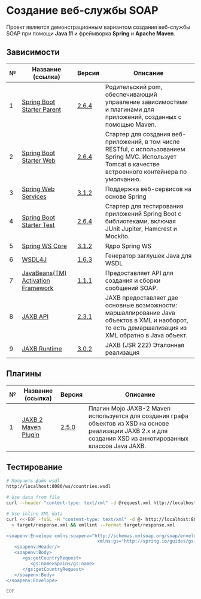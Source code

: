 # Создание веб-службы SOAP

Проект является демонстрационным вариантом создания веб-службы SOAP при помощи
**Java 11** и фреймворка **Spring** и **Apache Maven**.

## Зависимости

№     | Название (ссылка)            | Версия | Описание
------|------------------------------|--------|--------------------------------
1     | [Spring Boot Starter Parent](https://mvnrepository.com/artifact/org.springframework.boot/spring-boot-starter-parent) | [2.6.4](https://mvnrepository.com/artifact/org.springframework.boot/spring-boot-starter-parent/2.6.4) | Родительский pom, обеспечивающий управление зависимостями и плагинами для приложений, созданных с помощью Maven.
2     | [Spring Boot Starter Web](https://mvnrepository.com/artifact/org.springframework.boot/spring-boot-starter-web) | [2.6.4](https://mvnrepository.com/artifact/org.springframework.boot/spring-boot-starter-web/2.6.4) | Стартер для создания веб-приложений, в том числе RESTful, с использованием Spring MVC. Использует Tomcat в качестве встроенного контейнера по умолчанию.
3     | [Spring Web Services](https://mvnrepository.com/artifact/org.springframework.ws/spring-ws/) | [3.1.2](https://mvnrepository.com/artifact/org.springframework.ws/spring-ws/3.1.2) | Поддержка веб-сервисов на основе Spring
4     | [Spring Boot Starter Test](https://mvnrepository.com/artifact/org.springframework.boot/spring-boot-starter-test/) | [2.6.4](https://mvnrepository.com/artifact/org.springframework.boot/spring-boot-starter-test/2.6.4) | Стартер для тестирования приложений Spring Boot с библиотеками, включая JUnit Jupiter, Hamcrest и Mockito.
5     | [Spring WS Core](https://mvnrepository.com/artifact/org.springframework.ws/spring-ws-core/) | [3.1.2](https://mvnrepository.com/artifact/org.springframework.ws/spring-ws-core/3.1.2) | Ядро Spring WS
6     | [WSDL4J](https://mvnrepository.com/artifact/wsdl4j/wsdl4j/) | [1.6.3](https://mvnrepository.com/artifact/wsdl4j/wsdl4j/1.6.3) | Генератор заглушек Java для WSDL
7     | [JavaBeans(TM) Activation Framework](https://mvnrepository.com/artifact/javax.activation/activation/) | [1.1.1](https://mvnrepository.com/artifact/javax.activation/activation/1.1.1) | Предоставляет API для создания и сборки сообщений SOAP.
8     | [JAXB API](https://mvnrepository.com/artifact/javax.xml.bind/jaxb-api/) | [2.3.1](https://mvnrepository.com/artifact/javax.xml.bind/jaxb-api/2.3.1) | JAXB предоставляет две основные возможности: маршаллирование Java объектов в XML и наоборот, то есть демаршализация из XML обратно в Java объект.
9     | [JAXB Runtime](https://mvnrepository.com/artifact/org.glassfish.jaxb/jaxb-runtime/) | [3.0.2](https://mvnrepository.com/artifact/org.glassfish.jaxb/jaxb-runtime/3.0.2) | JAXB (JSR 222) Эталонная реализация

## Плагины

№     | Название (ссылка)            | Версия | Описание
------|------------------------------|--------|--------------------------------
1     | [JAXB 2 Maven Plugin](https://mvnrepository.com/artifact/org.codehaus.mojo/jaxb2-maven-plugin) | [2.5.0](https://mvnrepository.com/artifact/org.codehaus.mojo/jaxb2-maven-plugin/2.5.0) | Плагин Mojo JAXB-2 Maven используется для создания графа объектов из XSD на основе реализации JAXB 2.x и для создания XSD из аннотированных классов Java JAXB.

## Тестирование

```bash
# Получить файл wsdl
http://localhost:8080/ws/countries.wsdl

# Use data from file
curl --header "content-type: text/xml" -d @request.xml http://localhost:8080/ws

# Use inline XML data
curl <<-EOF -fsSL -H "content-type: text/xml" -d @- http://localhost:8080/ws \
  > target/response.xml && xmllint --format target/response.xml

<soapenv:Envelope xmlns:soapenv="http://schemas.xmlsoap.org/soap/envelope/"
                                  xmlns:gs="http://spring.io/guides/gs-producing-web-service">
   <soapenv:Header/>
   <soapenv:Body>
      <gs:getCountryRequest>
         <gs:name>Spain</gs:name>
      </gs:getCountryRequest>
   </soapenv:Body>
</soapenv:Envelope>

EOF
```



